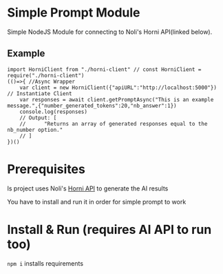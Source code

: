 # Simple Prompt Module

Simple NodeJS Module for connecting to Noli's Horni API(linked below).

## Example

	import HorniClient from "./horni-client" // const HorniClient = require("./horni-client")
	(()=>{ //Async Wrapper
		var client = new HorniClient({"apiURL":"http://localhost:5000"}) // Instantiate Client
		var responses = await client.getPromptAsync("This is an example message.",{"number_generated_tokens":20,"nb_answer":1})
		console.log(responses)
		// Output: [
		//		"Returns an array of generated responses equal to the nb_number option."
		// ]
	})()

# Prerequisites

Is project uses Noli's [Horni API](https://gitlab.com/nolialsea/horni-api) to generate the AI results

You have to install and run it in order for simple prompt to work

# Install & Run (requires AI API to run too)

`npm i` installs requirements